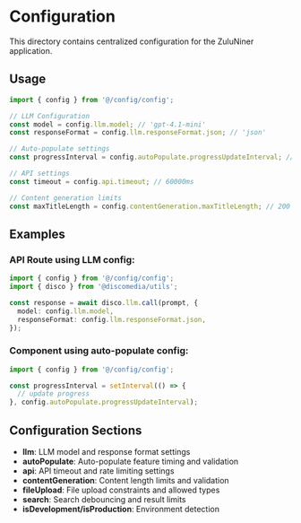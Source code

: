 # Configuration

This directory contains centralized configuration for the ZuluNiner application.

## Usage

```typescript
import { config } from '@/config/config';

// LLM Configuration
const model = config.llm.model; // 'gpt-4.1-mini'
const responseFormat = config.llm.responseFormat.json; // 'json'

// Auto-populate settings
const progressInterval = config.autoPopulate.progressUpdateInterval; // 200ms

// API settings
const timeout = config.api.timeout; // 60000ms

// Content generation limits
const maxTitleLength = config.contentGeneration.maxTitleLength; // 200
```

## Examples

### API Route using LLM config:
```typescript
import { config } from '@/config/config';
import { disco } from '@discomedia/utils';

const response = await disco.llm.call(prompt, {
  model: config.llm.model,
  responseFormat: config.llm.responseFormat.json,
});
```

### Component using auto-populate config:
```typescript
import { config } from '@/config/config';

const progressInterval = setInterval(() => {
  // update progress
}, config.autoPopulate.progressUpdateInterval);
```

## Configuration Sections

- **llm**: LLM model and response format settings
- **autoPopulate**: Auto-populate feature timing and validation
- **api**: API timeout and rate limiting settings
- **contentGeneration**: Content length limits and validation
- **fileUpload**: File upload constraints and allowed types
- **search**: Search debouncing and result limits
- **isDevelopment/isProduction**: Environment detection